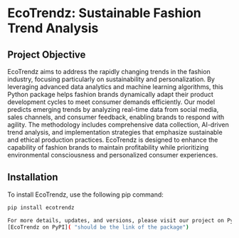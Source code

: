 # EcoTrendz: Sustainable Fashion Trend Analysis

## Project Objective
EcoTrendz aims to address the rapidly changing trends in the fashion industry, focusing particularly on sustainability and personalization. By leveraging advanced data analytics and machine learning algorithms, this Python package helps fashion brands dynamically adapt their product development cycles to meet consumer demands efficiently. Our model predicts emerging trends by analyzing real-time data from social media, sales channels, and consumer feedback, enabling brands to respond with agility. The methodology includes comprehensive data collection, AI-driven trend analysis, and implementation strategies that emphasize sustainable and ethical production practices. EcoTrendz is designed to enhance the capability of fashion brands to maintain profitability while prioritizing environmental consciousness and personalized consumer experiences.

## Installation
To install EcoTrendz, use the following pip command:

```bash
pip install ecotrendz

For more details, updates, and versions, please visit our project on PyPI:
[EcoTrendz on PyPI]( "should be the link of the package")